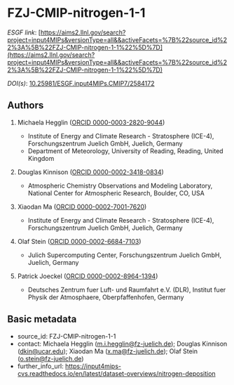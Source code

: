 # FZJ-CMIP-nitrogen-1-1

*ESGF link*: [https://aims2.llnl.gov/search?project=input4MIPs&versionType=all&&activeFacets=%7B%22source_id%22%3A%5B%22FZJ-CMIP-nitrogen-1-1%22%5D%7D](https://aims2.llnl.gov/search?project=input4MIPs&versionType=all&&activeFacets=%7B%22source_id%22%3A%5B%22FZJ-CMIP-nitrogen-1-1%22%5D%7D)

*DOI(s)*: [10.25981/ESGF.input4MIPs.CMIP7/2584172](https://doi.org/10.25981/ESGF.input4MIPs.CMIP7/2584172)

## Authors

1. Michaela Hegglin ([ORCID 0000-0003-2820-9044](https://orcid.org/0000-0003-2820-9044))
    - Institute of Energy and Climate Research - Stratosphere (ICE-4), Forschungszentrum Juelich GmbH, Juelich, Germany
    - Department of Meteorology, University of Reading, Reading, United Kingdom

2. Douglas Kinnison ([ORCID 0000-0002-3418-0834](https://orcid.org/0000-0002-3418-0834))
    - Atmospheric Chemistry Observations and Modeling Laboratory, National Center for Atmospheric Research, Boulder, CO, USA

3. Xiaodan Ma ([ORCID 0000-0002-7001-7620](https://orcid.org/0000-0002-7001-7620))
    - Institute of Energy and Climate Research - Stratosphere (ICE-4), Forschungszentrum Juelich GmbH, Juelich, Germany

4. Olaf Stein ([ORCID 0000-0002-6684-7103](https://orcid.org/0000-0002-6684-7103))
    - Julich Supercomputing Center, Forschungszentrum Juelich GmbH, Juelich, Germany

5. Patrick Joeckel ([ORCID 0000-0002-8964-1394](https://orcid.org/0000-0002-8964-1394))
    - Deutsches Zentrum fuer Luft- und Raumfahrt e.V. (DLR), Institut fuer Physik der Atmosphaere, Oberpfaffenhofen, Germany


## Basic metadata

- source_id: FZJ-CMIP-nitrogen-1-1
- contact: Michaela Hegglin (m.i.hegglin@fz-juelich.de); Douglas Kinnison (dkin@ucar.edu); Xiaodan Ma (x.ma@fz-juelich.de); Olaf Stein (o.stein@fz-juelich.de)
- further_info_url: https://input4mips-cvs.readthedocs.io/en/latest/dataset-overviews/nitrogen-deposition